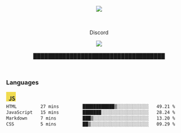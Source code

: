 <p align="center">
  <img src="https://lewd.pics/p/46r1.png">
</p>
‎<p align="center">Discord</p>

<p align="center">
  <img src="https://discord.c99.nl/widget/theme-2/287977955240706060.png">
</p>

<p align="center">████████████████████████████████████</p></br>

### Languages

<img align="left" alt="JavaScript" width="26px" src="https://raw.githubusercontent.com/github/explore/80688e429a7d4ef2fca1e82350fe8e3517d3494d/topics/javascript/javascript.png" /></br>

<!--START_SECTION:waka-->
```text
HTML         27 mins         ████████████▒░░░░░░░░░░░░   49.21 % 
JavaScript   15 mins         ███████░░░░░░░░░░░░░░░░░░   28.24 % 
Markdown     7 mins          ███▒░░░░░░░░░░░░░░░░░░░░░   13.20 % 
CSS          5 mins          ██▒░░░░░░░░░░░░░░░░░░░░░░   09.29 % 
```
<!--END_SECTION:waka-->
